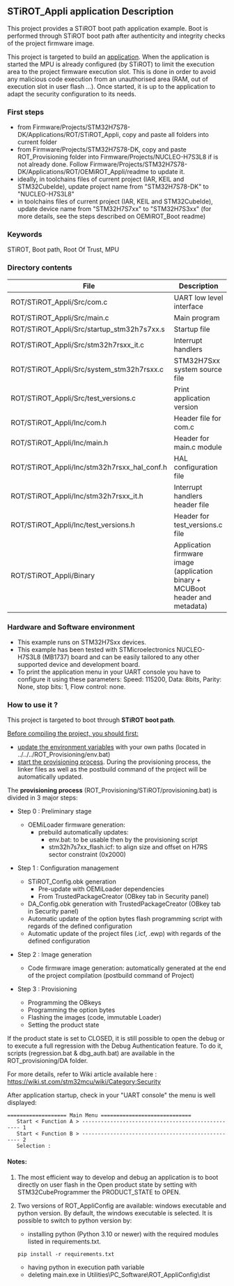 ## <b>STiROT_Appli application Description</b>

This project provides a STiROT boot path application example. Boot is performed through STiROT boot path after authenticity and integrity checks of the project firmware image.

This project is targeted to build an <u> application</u>. When the application is started the MPU
is already configured (by STiROT) to limit the execution area to the project firmware execution slot. This is done in order to avoid
any malicious code execution from an unauthorised area (RAM, out of execution slot in user flash ...). Once started, it is up to the
application to adapt the security configuration to its needs.

### <b>First steps</b>

  - from Firmware/Projects/STM32H7S78-DK/Applications/ROT/STiROT_Appli, copy and paste all folders into current folder
  - from Firmware/Projects/STM32H7S78-DK, copy and paste ROT_Provisioning folder into Firmware/Projects/NUCLEO-H7S3L8 if is not already done. Follow Firmware/Projects/STM32H7S78-DK/Applications/ROT/OEMiROT_Appli/readme to update it.
  - ideally, in toolchains files of current project (IAR, KEIL and STM32CubeIde), update project name from "STM32H7S78-DK" to "NUCLEO-H7S3L8"
  - in toolchains files of current project (IAR, KEIL and STM32CubeIde), update device name from "STM32H7S7xx" to "STM32H7S3xx" (for more details, see the steps described on OEMiROT_Boot readme)

### <b>Keywords</b>

STiROT, Boot path, Root Of Trust, MPU

### <b>Directory contents</b>

File | Description
 --- | ---
  ROT/STiROT_Appli/Src/com.c                       |  UART low level interface
  ROT/STiROT_Appli/Src/main.c                      |  Main program
  ROT/STiROT_Appli/Src/startup_stm32h7s7xx.s       |  Startup file
  ROT/STiROT_Appli/Src/stm32h7rsxx_it.c            |  Interrupt handlers
  ROT/STiROT_Appli/Src/system_stm32h7rsxx.c        |  STM32H7Sxx system source file
  ROT/STiROT_Appli/Src/test_versions.c             |  Print application version
  ROT/STiROT_Appli/Inc/com.h                       |  Header file for com.c
  ROT/STiROT_Appli/Inc/main.h                      |  Header for main.c module
  ROT/STiROT_Appli/Inc/stm32h7rsxx_hal_conf.h      |  HAL configuration file
  ROT/STiROT_Appli/Inc/stm32h7rsxx_it.h            |  Interrupt handlers header file
  ROT/STiROT_Appli/Inc/test_versions.h             |  Header for test_versions.c file
  ROT/STiROT_Appli/Binary                          |  Application firmware image (application binary + MCUBoot header and metadata)

### <b>Hardware and Software environment</b>

  - This example runs on STM32H7Sxx devices.
  - This example has been tested with STMicroelectronics NUCLEO-H7S3L8 (MB1737)
    board and can be easily tailored to any other supported device
    and development board.
  - To print the application menu in your UART console you have to configure it using these parameters:
    Speed: 115200, Data: 8bits, Parity: None, stop bits: 1, Flow control: none.

### <b>How to use it ?</b>

This project is targeted to boot through <b>STiROT boot path</b>.

<u>Before compiling the project, you should first:</u>

- <u>update the environment variables</u> with your own paths (located in ../../../ROT_Provisioning/env.bat)
- <u>start the provisioning process</u>. During the provisioning process, the linker files
as well as the postbuild command of the project will be automatically updated.

The <b>provisioning process</b> (ROT_Provisioning/STiROT/provisioning.bat) is divided in 3 major steps:

  - Step 0 : Preliminary stage

     - OEMiLoader firmware generation:
        - prebuild automatically updates:
          - env.bat: to be usable then by the provisioning script
          - stm32h7s7xx_flash.icf: to align size and offset on H7RS sector constraint (0x2000)

  - Step 1 : Configuration management

     - STiROT_Config.obk generation
        - Pre-update with OEMiLoader dependencies
        - From TrustedPackageCreator (OBkey tab in Security panel)
     - DA_Config.obk generation with TrustedPackageCreator (OBkey tab in Security panel)
     - Automatic update of the option bytes flash programming script with regards of the defined configuration
     - Automatic update of the project files (.icf, .ewp) with regards of the defined configuration

  - Step 2 : Image generation

     - Code firmware image generation: automatically generated at the end of the project compilation (postbuild command of Project)

  - Step 3 : Provisioning

     - Programming the OBkeys
     - Programming the option bytes
     - Flashing the images (code, immutable Loader)
     - Setting the product state

If the product state is set to CLOSED, it is still possible to open the debug or to execute a full regression
with the Debug Authentication feature. To do it, scripts (regression.bat & dbg_auth.bat) are available in the ROT_provisioning/DA folder.

For more details, refer to Wiki article available here : https://wiki.st.com/stm32mcu/wiki/Category:Security

After application startup, check in your "UART console" the menu is well displayed:
```
=================== Main Menu =============================
   Start < Function A > -------------------------------------------------- 1
   Start < Function B > -------------------------------------------------- 2
   Selection :
```

#### <b>Notes:</b>

  1. The most efficient way to develop and debug an application is to boot directly on user flash in the Open product state by setting with
     STM32CubeProgrammer the PRODUCT_STATE to OPEN.

  2. Two versions of ROT_AppliConfig are available: windows executable and python version. By default, the windows executable is selected. It
     is possible to switch to python version by:
        - installing python (Python 3.10 or newer) with the required modules listed in requirements.txt.
        ```
        pip install -r requirements.txt
        ```
        - having python in execution path variable
        - deleting main.exe in Utilities\PC_Software\ROT_AppliConfig\dist



